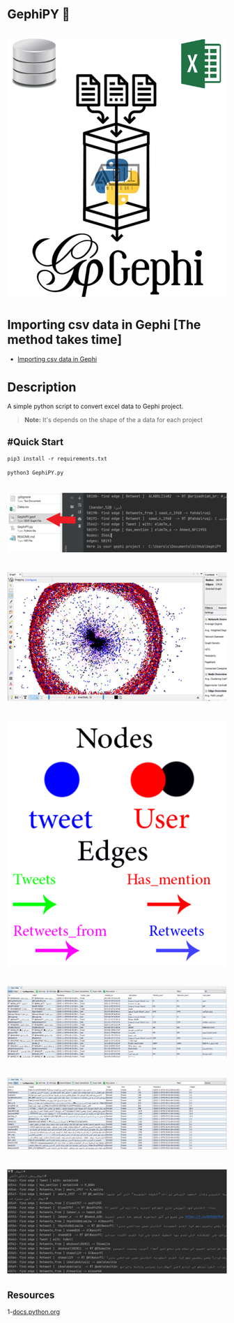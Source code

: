 # GephiPY :rocket:

# ![](Images/GephiPY.png) 
# Importing csv data in Gephi [The method takes time]
- [Importing csv data in Gephi](https://seinecle.github.io/gephi-tutorials/generated-html/importing-csv-data-in-gephi-en.html)
# Description
A simple python script to convert excel data to Gephi project.

> **Note:** It's depends on the shape of the a data for each project

#Quick Start
-----------
```console
pip3 install -r requirements.txt

python3 GephiPY.py
```
# ![Outputs](Images/Outputs.png) 

# ![visualization](Images/visualization.PNG)
# ![Colors](Images/Colors.png)
# ![Nodes](Images/Nodes.PNG)
# ![Edges](Images/Edges.PNG)

# ![](Images/Capture.PNG) 
## Resources
1-[docs.python.org](https://docs.python.org/3/library/xml.etree.elementtree.html) <br>
